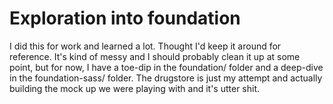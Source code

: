 Exploration into foundation
====

I did this for work and learned a lot. Thought I'd keep it around for reference. It's kind of messy and I should probably clean it up at some point, but for now, I have a toe-dip in the foundation/ folder and a deep-dive in the foundation-sass/ folder. The drugstore is just my attempt and actually building the mock up we were playing with and it's utter shit.
